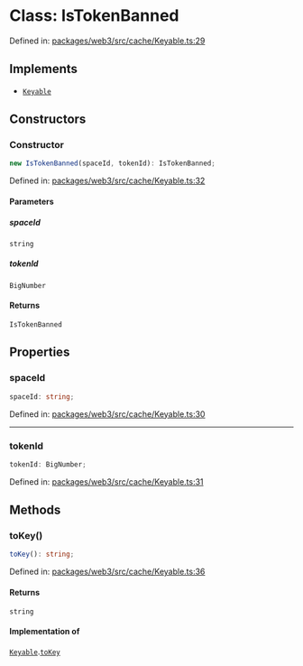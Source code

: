 # Class: IsTokenBanned

Defined in: [packages/web3/src/cache/Keyable.ts:29](https://github.com/towns-protocol/towns/blob/0db1fd0ac7258e8db8cedfb6183e8eade8284fa1/packages/web3/src/cache/Keyable.ts#L29)

## Implements

- [`Keyable`](../interfaces/Keyable.md)

## Constructors

### Constructor

```ts
new IsTokenBanned(spaceId, tokenId): IsTokenBanned;
```

Defined in: [packages/web3/src/cache/Keyable.ts:32](https://github.com/towns-protocol/towns/blob/0db1fd0ac7258e8db8cedfb6183e8eade8284fa1/packages/web3/src/cache/Keyable.ts#L32)

#### Parameters

##### spaceId

`string`

##### tokenId

`BigNumber`

#### Returns

`IsTokenBanned`

## Properties

### spaceId

```ts
spaceId: string;
```

Defined in: [packages/web3/src/cache/Keyable.ts:30](https://github.com/towns-protocol/towns/blob/0db1fd0ac7258e8db8cedfb6183e8eade8284fa1/packages/web3/src/cache/Keyable.ts#L30)

***

### tokenId

```ts
tokenId: BigNumber;
```

Defined in: [packages/web3/src/cache/Keyable.ts:31](https://github.com/towns-protocol/towns/blob/0db1fd0ac7258e8db8cedfb6183e8eade8284fa1/packages/web3/src/cache/Keyable.ts#L31)

## Methods

### toKey()

```ts
toKey(): string;
```

Defined in: [packages/web3/src/cache/Keyable.ts:36](https://github.com/towns-protocol/towns/blob/0db1fd0ac7258e8db8cedfb6183e8eade8284fa1/packages/web3/src/cache/Keyable.ts#L36)

#### Returns

`string`

#### Implementation of

[`Keyable`](../interfaces/Keyable.md).[`toKey`](../interfaces/Keyable.md#tokey)
